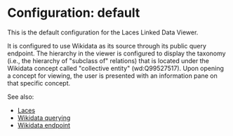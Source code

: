 # Configuration: default

This is the default configuration for the Laces Linked Data Viewer.

It is configured to use Wikidata as its source through its public query endpoint. The hierarchy in the viewer is configured to display the taxonomy (i.e., the hierarchy of "subclass of" relations) that is located under the Wikidata concept called "collective entity" (wd:Q99527517). Upon opening a concept for viewing, the user is presented with an information pane on that specific concept.

See also:
* [Laces](https://laceshub.com/)
* [Wikidata querying](https://query.wikidata.org)
* [Wikidata endpoint](https://query.wikidata.org/sparql)